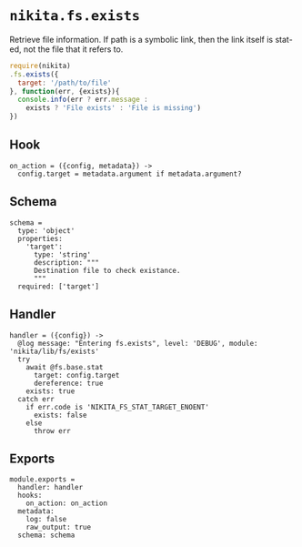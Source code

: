 
# `nikita.fs.exists`

Retrieve file information. If path is a symbolic link, then the link itself is
stat-ed, not the file that it refers to.

```js
require(nikita)
.fs.exists({
  target: '/path/to/file'
}, function(err, {exists}){
  console.info(err ? err.message :
    exists ? 'File exists' : 'File is missing')
})
```

## Hook

    on_action = ({config, metadata}) ->
      config.target = metadata.argument if metadata.argument?

## Schema

    schema =
      type: 'object'
      properties:
        'target':
          type: 'string'
          description: """
          Destination file to check existance.
          """
      required: ['target']

## Handler

    handler = ({config}) ->
      @log message: "Entering fs.exists", level: 'DEBUG', module: 'nikita/lib/fs/exists'
      try
        await @fs.base.stat
          target: config.target
          dereference: true
        exists: true
      catch err
        if err.code is 'NIKITA_FS_STAT_TARGET_ENOENT'
          exists: false
        else
          throw err

## Exports

    module.exports =
      handler: handler
      hooks:
        on_action: on_action
      metadata:
        log: false
        raw_output: true
      schema: schema
